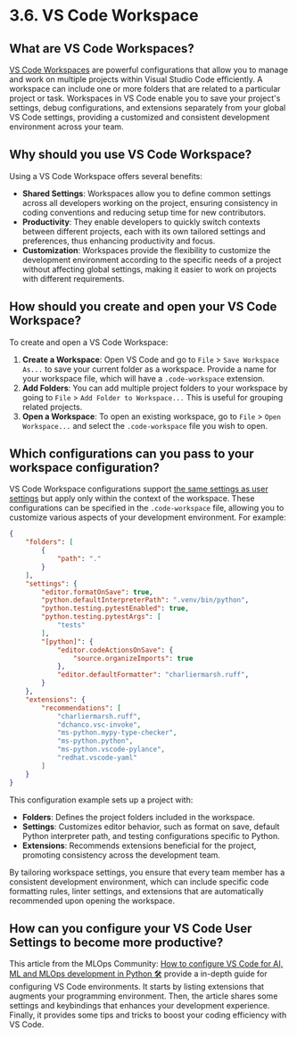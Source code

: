 # 3.6. VS Code Workspace

## What are VS Code Workspaces?

[VS Code Workspaces](https://code.visualstudio.com/docs/editor/workspaces) are powerful configurations that allow you to manage and work on multiple projects within Visual Studio Code efficiently. A workspace can include one or more folders that are related to a particular project or task. Workspaces in VS Code enable you to save your project's settings, debug configurations, and extensions separately from your global VS Code settings, providing a customized and consistent development environment across your team.

## Why should you use VS Code Workspace?

Using a VS Code Workspace offers several benefits:

- **Shared Settings**: Workspaces allow you to define common settings across all developers working on the project, ensuring consistency in coding conventions and reducing setup time for new contributors.
- **Productivity**: They enable developers to quickly switch contexts between different projects, each with its own tailored settings and preferences, thus enhancing productivity and focus.
- **Customization**: Workspaces provide the flexibility to customize the development environment according to the specific needs of a project without affecting global settings, making it easier to work on projects with different requirements.

## How should you create and open your VS Code Workspace?

To create and open a VS Code Workspace:

1. **Create a Workspace**: Open VS Code and go to `File` > `Save Workspace As...` to save your current folder as a workspace. Provide a name for your workspace file, which will have a `.code-workspace` extension.
2. **Add Folders**: You can add multiple project folders to your workspace by going to `File` > `Add Folder to Workspace...` This is useful for grouping related projects.
3. **Open a Workspace**: To open an existing workspace, go to `File` > `Open Workspace...` and select the `.code-workspace` file you wish to open.

## Which configurations can you pass to your workspace configuration?

VS Code Workspace configurations support [the same settings as user settings](https://code.visualstudio.com/docs/getstarted/settings) but apply only within the context of the workspace. These configurations can be specified in the `.code-workspace` file, allowing you to customize various aspects of your development environment. For example:

```json
{
	"folders": [
		{
			"path": "."
		}
	],
	"settings": {
		"editor.formatOnSave": true,
		"python.defaultInterpreterPath": ".venv/bin/python",
		"python.testing.pytestEnabled": true,
		"python.testing.pytestArgs": [
			"tests"
		],
		"[python]": {
			"editor.codeActionsOnSave": {
				"source.organizeImports": true
			},
			"editor.defaultFormatter": "charliermarsh.ruff",
		}
	},
	"extensions": {
		"recommendations": [
			"charliermarsh.ruff",
			"dchanco.vsc-invoke",
			"ms-python.mypy-type-checker",
			"ms-python.python",
			"ms-python.vscode-pylance",
			"redhat.vscode-yaml"
		]
	}
}
```

This configuration example sets up a project with:

- **Folders**: Defines the project folders included in the workspace.
- **Settings**: Customizes editor behavior, such as format on save, default Python interpreter path, and testing configurations specific to Python.
- **Extensions**: Recommends extensions beneficial for the project, promoting consistency across the development team.

By tailoring workspace settings, you ensure that every team member has a consistent development environment, which can include specific code formatting rules, linter settings, and extensions that are automatically recommended upon opening the workspace.

## How can you configure your VS Code User Settings to become more productive?

This article from the MLOps Community: [How to configure VS Code for AI, ML and MLOps development in Python 🛠️️](https://mlops.community/how-to-configure-vs-code-for-ai-ml-and-mlops-development-in-python-%f0%9f%9b%a0%ef%b8%8f%ef%b8%8f/) provide a in-depth guide for configuring VS Code environments. It starts by listing extensions that augments your programming environment. Then, the article shares some settings and keybindings that enhances your development experience. Finally, it provides some tips and tricks to boost your coding efficiency with VS Code.